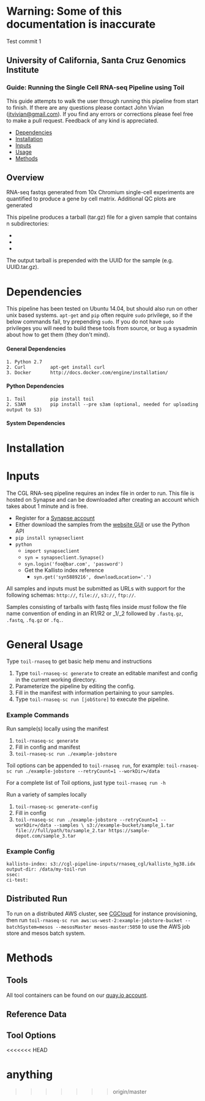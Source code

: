 # **Warning: Some of this documentation is inaccurate**

Test commit 1

## University of California, Santa Cruz Genomics Institute
### Guide: Running the Single Cell RNA-seq Pipeline using Toil

This guide attempts to walk the user through running this pipeline from start to finish. If there are any questions
please contact John Vivian (jtvivian@gmail.com). If you find any errors or corrections please feel free to make a 
pull request. Feedback of any kind is appreciated.

- [Dependencies](#dependencies)
- [Installation](#installation)
- [Inputs](#inputs)
- [Usage](#general-usage)
- [Methods](#methods)


## Overview

RNA-seq fastqs generated from 10x Chromium single-cell experiments are quantified to produce a gene by cell matrix.
Additional QC plots are generated 

This pipeline produces a tarball (tar.gz) file for a given sample that contains n subdirectories:

- 
- 
- 

The output tarball is prepended with the UUID for the sample (e.g. UUID.tar.gz). 

# Dependencies

This pipeline has been tested on Ubuntu 14.04, but should also run on other unix based systems.  `apt-get` and `pip`
often require `sudo` privilege, so if the below commands fail, try prepending `sudo`.  If you do not have `sudo` 
privileges you will need to build these tools from source, or bug a sysadmin about how to get them (they don't mind). 

#### General Dependencies

    1. Python 2.7
    2. Curl         apt-get install curl
    3. Docker       http://docs.docker.com/engine/installation/

#### Python Dependencies

    1. Toil         pip install toil
    2. S3AM         pip install --pre s3am (optional, needed for uploading output to S3)
    
    
#### System Dependencies


# Installation

 
# Inputs

The CGL RNA-seq pipeline requires an index file in order to run. This file is hosted on Synapse and can 
be downloaded after creating an account which takes about 1 minute and is free. 

* Register for a [Synapse account](https://www.synapse.org/#!RegisterAccount:0)
* Either download the samples from the [website GUI](https://www.synapse.org/#!Synapse:syn5886029) or use the Python API
* `pip install synapseclient`
* `python`
    * `import synapseclient`
    * `syn = synapseclient.Synapse()`
    * `syn.login('foo@bar.com', 'password')`
    * Get the Kallisto index reference
        * `syn.get('syn5889216', downloadLocation='.')`
        
 
All samples and inputs must be submitted as URLs with support for the following schemas: 
`http://`, `file://`, `s3://`, `ftp://`.

Samples consisting of tarballs with fastq files inside _must_ follow the file name convention of ending in an 
R1/R2 or \_1/\_2 followed by `.fastq.gz`, `.fastq`, `.fq.gz` or `.fq.`.

# General Usage

Type `toil-rnaseq` to get basic help menu and instructions
 
1. Type `toil-rnaseq-sc generate` to create an editable manifest and config in the current working directory.
2. Parameterize the pipeline by editing the config.
3. Fill in the manifest with information pertaining to your samples.
4. Type `toil-rnaseq-sc run [jobStore]` to execute the pipeline.

### Example Commands

Run sample(s) locally using the manifest

1. `toil-rnaseq-sc generate`
2. Fill in config and manifest
3. `toil-rnaseq-sc run ./example-jobstore`

Toil options can be appended to `toil-rnaseq run`, for example:
`toil-rnaseq-sc run ./example-jobstore --retryCount=1 --workDir=/data`

For a complete list of Toil options, just type `toil-rnaseq run -h`

Run a variety of samples locally

1. `toil-rnaseq-sc generate-config`
2. Fill in config
3. `toil-rnaseq-sc run ./example-jobstore --retryCount=1 --workDir=/data --samples \
    s3://example-bucket/sample_1.tar file:///full/path/to/sample_2.tar https://sample-depot.com/sample_3.tar`

### Example Config

```
kallisto-index: s3://cgl-pipeline-inputs/rnaseq_cgl/kallisto_hg38.idx
output-dir: /data/my-toil-run
ssec: 
ci-test:
```


## Distributed Run

To run on a distributed AWS cluster, see [CGCloud](https://github.com/BD2KGenomics/cgcloud) for instance provisioning, 
then run `toil-rnaseq-sc run aws:us-west-2:example-jobstore-bucket --batchSystem=mesos --mesosMaster mesos-master:5050`
to use the AWS job store and mesos batch system. 

# Methods

## Tools
    
All tool containers can be found on our [quay.io account](quay.io/organization/ucsc_cgl).

## Reference Data


## Tool Options
<<<<<<< HEAD

anything
=======
>>>>>>> origin/master
